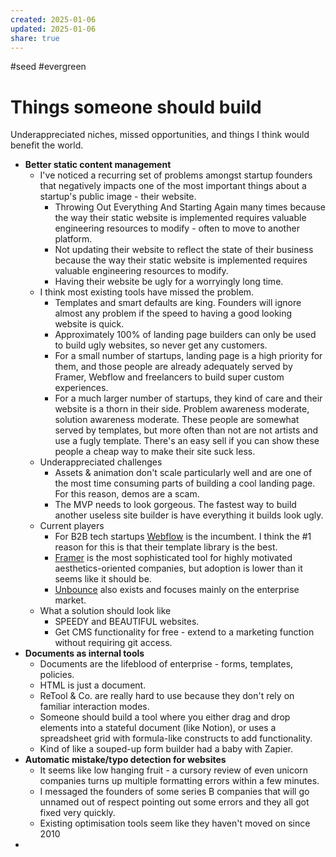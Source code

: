 ```yaml
---
created: 2025-01-06
updated: 2025-01-06
share: true
---
```

#seed #evergreen 
# Things someone should build
Underappreciated niches, missed opportunities, and things I think would benefit the world.

- **Better static content management**
	- I've noticed a recurring set of problems amongst startup founders that negatively impacts one of the most important things about a startup's public image - their website.
		- Throwing Out Everything And Starting Again many times because the way their static website is implemented requires valuable engineering resources to modify - often to move to another platform.
		- Not updating their website to reflect the state of their business because the way their static website is implemented requires valuable engineering resources to modify.
		- Having their website be ugly for a worryingly long time.
	 - I think most existing tools have missed the problem.
		 - Templates and smart defaults are king. Founders will ignore almost any problem if the speed to having a good looking website is quick. 
		 - Approximately 100% of landing page builders can only be used to build ugly websites, so never get any customers.
		 - For a small number of startups, landing page is a high priority for them, and those people are already adequately served by Framer, Webflow and freelancers to build super custom experiences.
		 - For a much larger number of startups, they kind of care and their website is a thorn in their side. Problem awareness moderate, solution awareness moderate. These people are somewhat served by templates, but more often than not are not artists and use a fugly template. There's an easy sell if you can show these people a cheap way to make their site suck less.
	 - Underappreciated challenges
		 - Assets & animation don't scale particularly well and are one of the most time consuming parts of building a cool landing page. For this reason, demos are a scam.
		 - The MVP needs to look gorgeous. The fastest way to build another useless site builder is have everything it builds look ugly. 
	- Current players
		- For B2B tech startups [Webflow](https://webflow.com) is the incumbent. I think the #1 reason for this is that their template library is the best.
		- [Framer](https://framer.com) is the most sophisticated tool for highly motivated aesthetics-oriented companies, but adoption is lower than it seems like it should be.
		- [Unbounce](https://unbounce.com) also exists and focuses mainly on the enterprise market.
	- What a solution should look like
		- SPEEDY and BEAUTIFUL websites.
		- Get CMS functionality for free - extend to a marketing function without requiring git access.
- **Documents as internal tools**
	- Documents are the lifeblood of enterprise - forms, templates, policies. 
	- HTML is just a document.
	- ReTool & Co. are really hard to use because they don't rely on familiar interaction modes.
	- Someone should build a tool where you either drag and drop elements into a stateful document (like Notion), or uses a spreadsheet grid with formula-like constructs to add functionality.
	- Kind of like a souped-up form builder had a baby with Zapier.
- **Automatic mistake/typo detection for websites**
	- It seems like low hanging fruit - a cursory review of even unicorn companies turns up multiple formatting errors within a few minutes.
	- I messaged the founders of some series B companies that will go unnamed out of respect pointing out some errors and they all got fixed very quickly.
	- Existing optimisation tools seem like they haven't moved on since 2010
- 